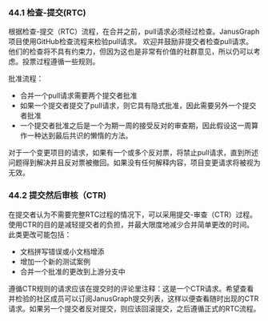 ﻿
### 44.1 检查-提交(RTC)

根据检查-提交（RTC）流程，在合并之前，pull请求必须经过检查。JanusGraph项目使用GitHub检查流程来检验pull请求。 欢迎并鼓励非提交者检查pull请求。 他们的检查将不具有约束力，但因为这也是非常有价值的社群意见，所以仍可以考虑。投票过程遵循一些规则。

批准流程：

* 合并一个pull请求需要两个提交者批准
* 如果一个提交者提交了pull请求，则它具有隐式批准，因此需要另外一个提交者批准
* 一个提交者批准之后是一个为期一周的接受反对的审查期，因此假设这一周算作一种达到最后共识的懒惰的方法。

对于一个变更项目的请求，如果有一个或多个反对票，将禁止pull请求，直到所述问题得到解决并且反对票被撤回。如果没有任何解释内容，项目变更请求将被视为无效。

### 44.2 提交然后审核（CTR)

在提交者认为不需要完整RTC过程的情况下，可以采用提交-审查（CTR）过程。使用CTR的目的是减轻提交者的负担，并最大限度地减少合并简单更改的时间。此类更改可能包括：

* 文档拼写错误或小文档增添
* 增加一个新的测试案例
* 合并一个批准的更改到上游分支中

遵循CTR规则的请求应该在提交时的评论里注释：这是一个CTR请求。希望查看并检验的社区成员可以订阅JanusGraph提交列表，这样以便查看随时出现的CTR请求。如果另一个提交者反对提交，则应该回滚提交，之后遵循正式的RTC流程。
